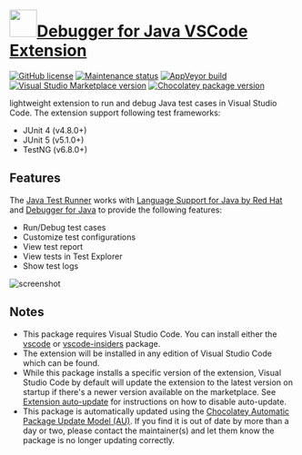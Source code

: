 ﻿# [<img src="https://cdn.jsdelivr.net/gh/dgalbraith/chocolatey-packages@8efbf94309d2d79bfe2ec5e0ce26104a36a2d4d2/icons/vscode-java-test.png" width="48" height="48" />Debugger for Java VSCode Extension](<https://chocolatey.org/packages/vscode-java-test>)

[![GitHub license](https://img.shields.io/github/license/microsoft/vscode-java-test)](https://raw.githubusercontent.com/microsoft/vscode-java-test/master/LICENSE.txt)
[![Maintenance status](https://img.shields.io/badge/maintained%3F-yes-green.svg)](https://gitHub.com/dgalbraith/chocolatey-packages/graphs/commit-activity)
[![AppVeyor build](https://img.shields.io/appveyor/ci/dgalbraith/chocolatey-packages)](https://ci.appveyor.com/project/dgalbraith/chocolatey-packages)
[![Visual Studio Marketplace version](https://img.shields.io/visual-studio-marketplace/v/vscjava.vscode-java-test?label=Marketplace)](https://marketplace.visualstudio.com/items?itemName=vscjava.vscode-java-test)
[![Chocolatey package version](https://img.shields.io/chocolatey/v/vscode-java-test?label=Chocolatey)](<https://chocolatey.org/packages/vscode-java-test>)

 lightweight extension to run and debug Java test cases in Visual Studio Code. The extension support following test frameworks:

* JUnit 4 (v4.8.0+)
* JUnit 5 (v5.1.0+)
* TestNG (v6.8.0+)

## Features

The [Java Test Runner](https://marketplace.visualstudio.com/items?itemName=vscjava.vscode-java-test) works with [Language Support for Java by Red Hat](https://marketplace.visualstudio.com/items?itemName=redhat.java) and [Debugger for Java](https://marketplace.visualstudio.com/items?itemName=vscjava.vscode-java-debug) to provide the following features:

* Run/Debug test cases
* Customize test configurations
* View test report
* View tests in Test Explorer
* Show test logs

![screenshot](https://cdn.jsdelivr.net/gh/dgalbraith/chocolatey-packages@8efbf94309d2d79bfe2ec5e0ce26104a36a2d4d2/automatic/vscode-java-test/screenshot.png)

## Notes

* This package requires Visual Studio Code.
  You can install either the [vscode](https://chocolatey.org/packages/vscode) or [vscode-insiders](https://chocolatey.org/packages/vscode-insiders) package.
* The extension will be installed in any edition of Visual Studio Code which can be found.
* While this package installs a specific version of the extension, Visual Studio Code by default will update the extension to the latest version on startup
  if there's a newer version available on the marketplace.
  See [Extension auto-update](https://code.visualstudio.com/docs/editor/extension-gallery#_extension-autoupdate) for instructions on how to disable auto-update.
* This package is automatically updated using the [Chocolatey Automatic Package Update Model (AU)](https://github.com/majkinetor/au/blob/master/README.md).
  If you find it is out of date by more than a day or two, please contact the maintainer(s) and let them know the package is no longer updating correctly.
